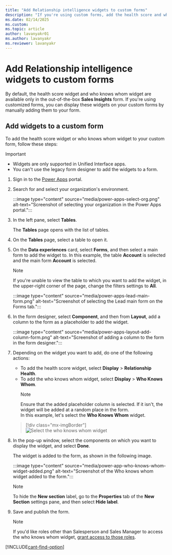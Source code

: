 ```yaml
---
title: "Add Relationship intelligence widgets to custom forms"
description: "If you're using custom forms, add the health score and who knows whom widgets manually to the form."
ms.date: 02/14/2025
ms.custom: 
ms.topic: article
author: lavanyakr01
ms.author: lavanyakr
ms.reviewer: lavanyakr
---
```

# Add Relationship intelligence widgets to custom forms

By default, the health score widget and who knows whom widget are available only in the out-of-the-box **Sales Insights** form. If you're using customized forms, you can display these widgets on your custom forms by manually adding them to your form.

## Add widgets to a custom form

To add the health score widget or who knows whom widget to your custom form, follow these steps:

> [!IMPORTANT]
> - Widgets are only supported in Unified Interface apps.
> - You can't use the legacy form designer to add the widgets to a form.

1. Sign in to the [Power Apps](https://make.powerapps.com/) portal.

2. Search for and select your organization's environment.

    :::image type="content" source="media/power-apps-select-org.png" alt-text="Screenshot of selecting your organization in the Power Apps portal.":::

3. In the left pane, select **Tables**.

    The **Tables** page opens with the list of tables.

4. On the **Tables** page, select a table to open it.

1. On the **Data experiences** card, select **Forms**, and then select a main form to add the widget to. In this example, the table **Account** is selected and the main form **Account** is selected.

    >[!NOTE]
    >If you're unable to view the table to which you want to add the widget, in the upper-right corner of the page, change the filters settings to **All**.

    :::image type="content" source="media/power-apps-lead-main-form.png" alt-text="Screenshot of selecting the Lead main form on the Forms tab.":::

5. In the form designer, select **Component**, and then from **Layout**, add a column to the form as a placeholder to add the widget.

    :::image type="content" source="media/power-apps-layout-add-column-form.png" alt-text="Screenshot of adding a column to the form in the form designer.":::

7. Depending on the widget you want to add, do one of the following actions:
    - To add the health score widget, select **Display** > **Relationship Health**.
    - To add the who knows whom widget, select **Display** > **Who Knows Whom**.    
        >[!NOTE]
        >Ensure that the added placeholder column is selected. If it isn't, the widget will be added at a random place in the form.   
    In this example, let's select the **Who Knows Whom** widget.
    > [!div class="mx-imgBorder"]  
    > ![Select the who knows whom widget](media/power-select-who-knows-whom-widget.png "Select the who knows whom widget")

8. In the pop-up window, select the components on which you want to display the widget, and select **Done**.

    The widget is added to the form, as shown in the following image.

    :::image type="content" source="media/power-app-who-knows-whom-widget-added.png" alt-text="Screenshot of the Who knows whom widget added to the form.":::

    >[!NOTE]
    >To hide the **New section** label, go to the **Properties** tab of the **New Section** settings pane, and then select **Hide label**.

9. Save and publish the form.
    > [!NOTE]
    > If you'd like roles other than Salesperson and Sales Manager to access the who knows whom widget, [grant access to those roles](grant-access-wkw.md). 


[!INCLUDE[cant-find-option](../includes/cant-find-option.md)]
